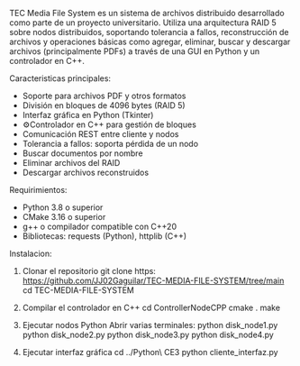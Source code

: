 TEC Media File System es un sistema de archivos distribuido desarrollado como parte de un proyecto universitario. Utiliza una arquitectura RAID 5 sobre nodos distribuidos, soportando tolerancia a fallos, reconstrucción de archivos y operaciones básicas como agregar, eliminar, buscar y descargar archivos (principalmente PDFs) a través de una GUI en Python y un controlador en C++.

Caracteristicas principales:
- Soporte para archivos PDF y otros formatos
- División en bloques de 4096 bytes (RAID 5)
- Interfaz gráfica en Python (Tkinter)
- ⚙Controlador en C++ para gestión de bloques
- Comunicación REST entre cliente y nodos
- Tolerancia a fallos: soporta pérdida de un nodo
- Buscar documentos por nombre
- Eliminar archivos del RAID
- Descargar archivos reconstruidos

Requirimientos:
- Python 3.8 o superior
- CMake 3.16 o superior
- g++ o compilador compatible con C++20
- Bibliotecas: requests (Python), httplib (C++)

Instalacion:
1. Clonar el repositorio
git clone https: https://github.com/JJ02Gaguilar/TEC-MEDIA-FILE-SYSTEM/tree/main
cd TEC-MEDIA-FILE-SYSTEM

3. Compilar el controlador en C++
cd ControllerNodeCPP
cmake .
make

4. Ejecutar nodos Python
Abrir varias terminales:
python disk_node1.py
python disk_node2.py
python disk_node3.py
python disk_node4.py

5. Ejecutar interfaz gráfica
cd ../Python\ CE3
python cliente_interfaz.py

